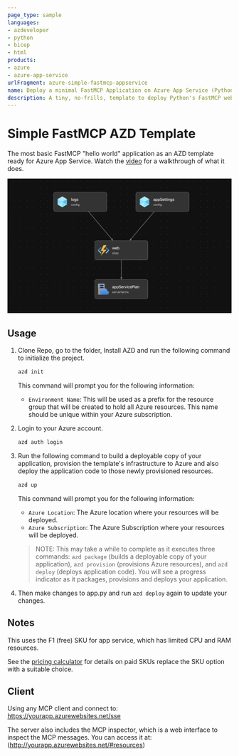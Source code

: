 ```yaml
---
page_type: sample
languages:
- azdeveloper
- python
- bicep
- html
products:
- azure
- azure-app-service
urlFragment: azure-simple-fastmcp-appservice
name: Deploy a minimal FastMCP Application on Azure App Service (Python)
description: A tiny, no-frills, template to deploy Python's FastMCP web framework to Azure App Service in the free tier.
---
```



# Simple FastMCP AZD Template

The most basic FastMCP "hello world" application as an AZD template ready for Azure App Service. Watch the [video](https://www.youtube.com/watch?v=-Rq9WrZaD9U) for a walkthrough of what it does.

![system diagram](diagram.png)

## Usage

1. Clone Repo, go to the folder, Install AZD and run the following command to initialize the project.

    ```bash
    azd init
    ```

    This command will prompt you for the following information:

    - `Environment Name`: This will be used as a prefix for the resource group that will be created to hold all Azure resources. This name should be unique within your Azure subscription.

2. Login to your Azure account.

    ```bash
    azd auth login
    ```

3. Run the following command to build a deployable copy of your application, provision the template's infrastructure to Azure and also deploy the application code to those newly provisioned resources.

    ```bash
    azd up
    ```

    This command will prompt you for the following information:

    - `Azure Location`: The Azure location where your resources will be deployed.
    - `Azure Subscription`: The Azure Subscription where your resources will be deployed.

    > NOTE: This may take a while to complete as it executes three commands: `azd package` (builds a deployable copy of your application), `azd provision` (provisions Azure resources), and `azd deploy` (deploys application code). You will see a progress indicator as it packages, provisions and deploys your application.

4. Then make changes to app.py and run `azd deploy` again to update your changes.

## Notes

This uses the F1 (free) SKU for app service, which has limited CPU and RAM resources.

See the [pricing calculator](https://azure.microsoft.com/en-au/pricing/calculator/) for details on paid SKUs replace the SKU option with a suitable choice.

## Client

Using any MCP client and connect to: <https://yourapp.azurewebsites.net/sse>

The server also includes the MCP inspector, which is a web interface to inspect the MCP messages. You can access it at: (<http://yourapp.azurewebsites.net/#resources>)

